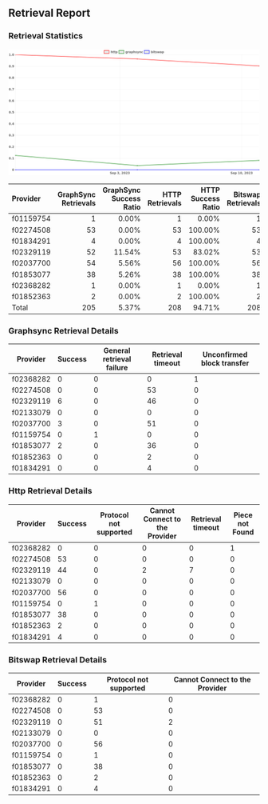 ## Retrieval Report
### Retrieval Statistics
<img src="https://raw.githubusercontent.com/data-preservation-programs/filplus-checker-assets/main/filecoin-project/filecoin-plus-large-datasets/issues/2151/1694617883165.png"/>

| Provider  | GraphSync Retrievals | GraphSync Success Ratio | HTTP Retrievals | HTTP Success Ratio | Bitswap Retrievals | Bitswap Success Ratio |
| :-------- | -------------------: | ----------------------: | --------------: | -----------------: | -----------------: | --------------------: |
| f01159754 |                    1 |                   0.00% |               1 |              0.00% |                  1 |                 0.00% |
| f02274508 |                   53 |                   0.00% |              53 |            100.00% |                 53 |                 0.00% |
| f01834291 |                    4 |                   0.00% |               4 |            100.00% |                  4 |                 0.00% |
| f02329119 |                   52 |                  11.54% |              53 |             83.02% |                 53 |                 0.00% |
| f02037700 |                   54 |                   5.56% |              56 |            100.00% |                 56 |                 0.00% |
| f01853077 |                   38 |                   5.26% |              38 |            100.00% |                 38 |                 0.00% |
| f02368282 |                    1 |                   0.00% |               1 |              0.00% |                  1 |                 0.00% |
| f01852363 |                    2 |                   0.00% |               2 |            100.00% |                  2 |                 0.00% |
| Total     |                  205 |                   5.37% |             208 |             94.71% |                208 |                 0.00% |

### Graphsync Retrieval Details
| Provider  | Success | General retrieval failure | Retrieval timeout | Unconfirmed block transfer |
| --------- | ------- | ------------------------- | ----------------- | -------------------------- |
| f02368282 | 0       | 0                         | 0                 | 1                          |
| f02274508 | 0       | 0                         | 53                | 0                          |
| f02329119 | 6       | 0                         | 46                | 0                          |
| f02133079 | 0       | 0                         | 0                 | 0                          |
| f02037700 | 3       | 0                         | 51                | 0                          |
| f01159754 | 0       | 1                         | 0                 | 0                          |
| f01853077 | 2       | 0                         | 36                | 0                          |
| f01852363 | 0       | 0                         | 2                 | 0                          |
| f01834291 | 0       | 0                         | 4                 | 0                          |

### Http Retrieval Details
| Provider  | Success | Protocol not supported | Cannot Connect to the Provider | Retrieval timeout | Piece not Found |
| --------- | ------- | ---------------------- | ------------------------------ | ----------------- | --------------- |
| f02368282 | 0       | 0                      | 0                              | 0                 | 1               |
| f02274508 | 53      | 0                      | 0                              | 0                 | 0               |
| f02329119 | 44      | 0                      | 2                              | 7                 | 0               |
| f02133079 | 0       | 0                      | 0                              | 0                 | 0               |
| f02037700 | 56      | 0                      | 0                              | 0                 | 0               |
| f01159754 | 0       | 1                      | 0                              | 0                 | 0               |
| f01853077 | 38      | 0                      | 0                              | 0                 | 0               |
| f01852363 | 2       | 0                      | 0                              | 0                 | 0               |
| f01834291 | 4       | 0                      | 0                              | 0                 | 0               |

### Bitswap Retrieval Details
| Provider  | Success | Protocol not supported | Cannot Connect to the Provider |
| --------- | ------- | ---------------------- | ------------------------------ |
| f02368282 | 0       | 1                      | 0                              |
| f02274508 | 0       | 53                     | 0                              |
| f02329119 | 0       | 51                     | 2                              |
| f02133079 | 0       | 0                      | 0                              |
| f02037700 | 0       | 56                     | 0                              |
| f01159754 | 0       | 1                      | 0                              |
| f01853077 | 0       | 38                     | 0                              |
| f01852363 | 0       | 2                      | 0                              |
| f01834291 | 0       | 4                      | 0                              |
